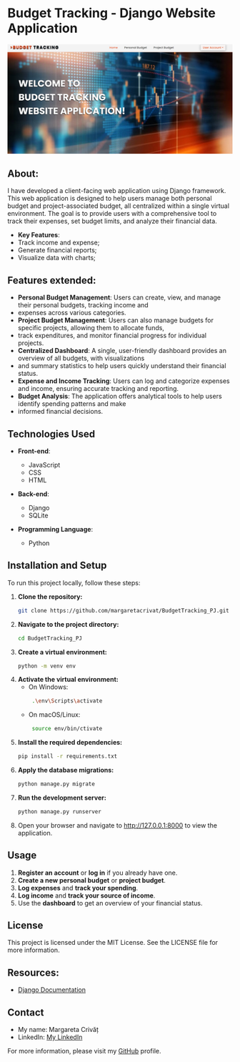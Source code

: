 # Budget Tracking - Django Website Application

![Budget Tracking Homepage](static/assets/img/budget_tracking_homepage.jpg)

## About:
I have developed a client-facing web application using Django framework. This web application is designed to help 
users manage both personal budget and project-associated budget, all centralized within a single virtual environment. 
The goal is to provide users with a comprehensive tool to track their expenses, set budget limits, and analyze their 
financial data.

- **Key Features**:
- Track income and expense;
- Generate financial reports;
- Visualize data with charts;

## Features extended:
- **Personal Budget Management**: Users can create, view, and manage their personal budgets, tracking income and 
- expenses across various categories.
- **Project Budget Management**: Users can also manage budgets for specific projects, allowing them to allocate funds, 
- track expenditures, and monitor financial progress for individual projects.
- **Centralized Dashboard**: A single, user-friendly dashboard provides an overview of all budgets, with visualizations 
- and summary statistics to help users quickly understand their financial status.
- **Expense and Income Tracking**: Users can log and categorize expenses and income, ensuring accurate tracking and reporting.
- **Budget Analysis**: The application offers analytical tools to help users identify spending patterns and make 
- informed financial decisions.

## Technologies Used
- **Front-end**: 
  - JavaScript
  - CSS
  - HTML
  
- **Back-end**: 
  - Django
  - SQLite
  
- **Programming Language**: 
  - Python

## Installation and Setup
To run this project locally, follow these steps:

1. **Clone the repository:**
   ```bash
   git clone https://github.com/margaretacrivat/BudgetTracking_PJ.git

2. **Navigate to the project directory:**
   ```bash
   cd BudgetTracking_PJ

3. **Create a virtual environment:**
   ```bash
   python -m venv env

4. **Activate the virtual environment:**
   - On Windows:
     ```bash
      .\env\Scripts\activate
     
   - On macOS/Linux: 
     ```bash
      source env/bin/ctivate
   
5. **Install the required dependencies:**
   ```bash
   pip install -r requirements.txt

6. **Apply the database migrations:**
   ```bash
   python manage.py migrate
   
7. **Run the development server:**
   ```bash
   python manage.py runserver
   
8. Open your browser and navigate to http://127.0.0.1:8000 to view the application.

## Usage

1. **Register an account** or **log in** if you already have one.
2. **Create a new personal budget** or **project budget**.
3. **Log expenses** and **track your spending**.
4. **Log income** and **track your source of income**.
5. Use the **dashboard** to get an overview of your financial status.

## License

This project is licensed under the MIT License. See the LICENSE file for more information.

## Resources: 
- [Django Documentation](https://docs.djangoproject.com/en/5.0/)

## Contact
- My name: Margareta Crivăț
- LinkedIn: [My LinkedIn](https://www.linkedin.com/in/margaretacrivat/)

For more information, please visit my [GitHub](https://github.com/margaretacrivat) profile.
